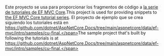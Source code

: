 <span data-ttu-id="90f0c-101">Este proyecto se usa para proporcionar los fragmentos de código a [la serie de tutoriales de EF MVC Core](https://docs.microsoft.com/aspnet/core/data/ef-mvc/intro).</span><span class="sxs-lookup"><span data-stu-id="90f0c-101">This project is used for providing snippets to [the EF MVC Core tutorial series](https://docs.microsoft.com/aspnet/core/data/ef-mvc/intro).</span></span> <span data-ttu-id="90f0c-102">El proyecto de ejemplo que se crea siguiendo los tutoriales está en https://github.com/dotnet/AspNetCore.Docs/tree/main/aspnetcore/data/ef-mvc/intro/samples/cu-final.</span><span class="sxs-lookup"><span data-stu-id="90f0c-102">The sample project that's built by following the tutorials is at https://github.com/dotnet/AspNetCore.Docs/tree/main/aspnetcore/data/ef-mvc/intro/samples/cu-final.</span></span>
